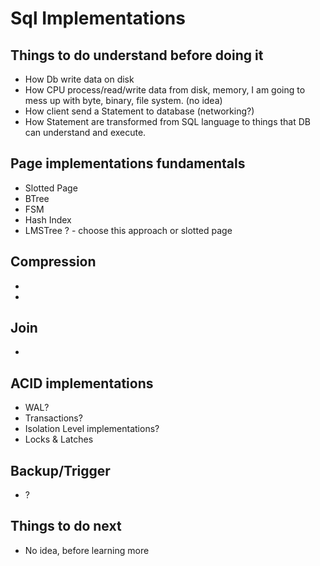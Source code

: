 # Sql Implementations
## Things to do understand before doing it
- How Db write data on disk
- How CPU process/read/write data from disk, memory, I am going to mess up with byte, binary, file system. (no idea)
- How client send a Statement to database (networking?)
- How Statement are transformed from SQL language to things that DB can understand and execute.

## Page implementations fundamentals
- Slotted Page 
- BTree
- FSM
- Hash Index
- LMSTree ? - choose this approach or slotted page
## Compression
-
-
## Join
-
## ACID implementations
- WAL?
- Transactions?
- Isolation Level implementations?
- Locks & Latches
## Backup/Trigger
- ?

## Things to do next
- No idea, before learning more
